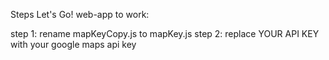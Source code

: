 Steps Let's Go! web-app to work:

step 1: rename mapKeyCopy.js to mapKey.js
step 2: replace YOUR API KEY with your google maps api key